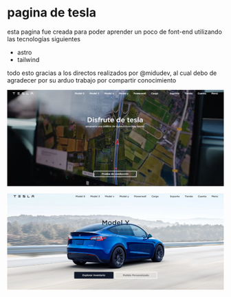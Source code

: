 # pagina de tesla

esta pagina fue creada para poder aprender un poco de font-end utilizando las tecnologías siguientes

- astro
- tailwind

todo esto gracias a los directos realizados por @midudev, al cual debo de agradecer por su arduo trabajo por compartir conocimiento

![pagina 1](/public/page1.png)

![pagina 2](/public/page2.png)
